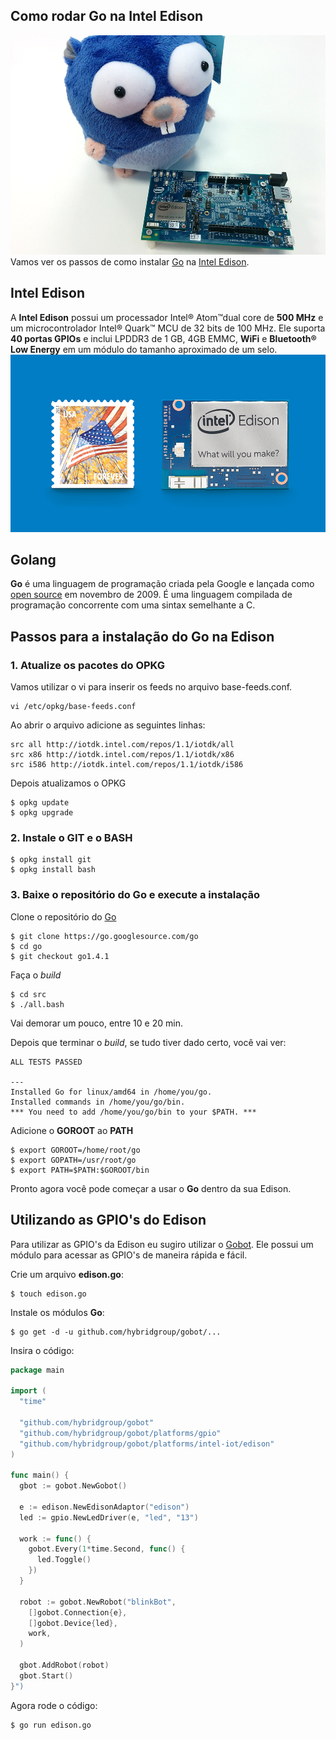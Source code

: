 ## Como rodar Go na Intel Edison
![Instalando Golang na Intel Edison](../assets/img/blog/img/gopher-intel-edison.png "Instalando Golang na Intel Edison")
Vamos ver os passos de como instalar [Go](http://golang.org/) na [Intel Edison](http://www.intel.com/content/www/us/en/do-it-yourself/edison.html).

## Intel Edison
A **Intel Edison** possui um processador Intel® Atom™dual core de **500 MHz** e um microcontrolador Intel® Quark™ MCU de 32 bits de 100 MHz. Ele suporta **40 portas GPIOs** e inclui LPDDR3 de 1 GB, 4GB EMMC, **WiFi** e **Bluetooth® Low Energy** em um módulo do tamanho aproximado de um selo.
![Instalando Golang na Intel Edison](../assets/img/blog/img/intel-edison-stamp.png "Instalando Golang na Intel Edison")

## Golang
**Go** é uma linguagem de programação criada pela Google e lançada como [open source](https://github.com/golang/go) em novembro de 2009. É uma linguagem compilada de programação concorrente com uma sintax semelhante a C.

## Passos para a instalação do Go na Edison

### 1. Atualize os pacotes do OPKG
Vamos utilizar o vi para inserir os feeds no arquivo base-feeds.conf.
```
vi /etc/opkg/base-feeds.conf
```

Ao abrir o arquivo adicione as seguintes linhas:
```
src all http://iotdk.intel.com/repos/1.1/iotdk/all
src x86 http://iotdk.intel.com/repos/1.1/iotdk/x86
src i586 http://iotdk.intel.com/repos/1.1/iotdk/i586
```

Depois atualizamos o OPKG
```
$ opkg update
$ opkg upgrade
```

### 2. Instale o GIT e o BASH
```
$ opkg install git
$ opkg install bash
```

### 3. Baixe o repositório do Go e execute a instalação
Clone o repositório do [Go](https://go.googlesource.com/go)

```
$ git clone https://go.googlesource.com/go
$ cd go
$ git checkout go1.4.1
```

Faça o *build*
```
$ cd src
$ ./all.bash
```
Vai demorar um pouco, entre 10 e 20 min.

Depois que terminar o *build*, se tudo tiver dado certo, você vai ver:
```
ALL TESTS PASSED

---
Installed Go for linux/amd64 in /home/you/go.
Installed commands in /home/you/go/bin.
*** You need to add /home/you/go/bin to your $PATH. ***
```

Adicione o **GOROOT** ao **PATH**
```
$ export GOROOT=/home/root/go
$ export GOPATH=/usr/root/go
$ export PATH=$PATH:$GOROOT/bin
```

Pronto agora você pode começar a usar o **Go** dentro da sua Edison.


## Utilizando as GPIO's do Edison
Para utilizar as GPIO's da Edison eu sugiro utilizar o [Gobot](http://gobot.io/). Ele possui um módulo para acessar as GPIO's de maneira rápida e fácil.

Crie um arquivo **edison.go**:
```
$ touch edison.go
```

Instale os módulos **Go**:
```
$ go get -d -u github.com/hybridgroup/gobot/...
```

Insira o código:
```go
package main

import (
  "time"

  "github.com/hybridgroup/gobot"
  "github.com/hybridgroup/gobot/platforms/gpio"
  "github.com/hybridgroup/gobot/platforms/intel-iot/edison"
)

func main() {
  gbot := gobot.NewGobot()

  e := edison.NewEdisonAdaptor("edison")
  led := gpio.NewLedDriver(e, "led", "13")

  work := func() {
    gobot.Every(1*time.Second, func() {
      led.Toggle()
    })
  }

  robot := gobot.NewRobot("blinkBot",
    []gobot.Connection{e},
    []gobot.Device{led},
    work,
  )

  gbot.AddRobot(robot)
  gbot.Start()
}")
```

Agora rode o código:
```
$ go run edison.go
```

